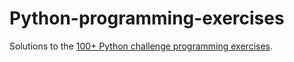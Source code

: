 # Python-programming-exercises

Solutions to the [100+ Python challenge programming exercises](https://github.com/zhiwehu/Python-programming-exercises/blob/master/100+%20Python%20challenging%20programming%20exercises%20for%20Python%203.md).


